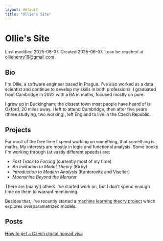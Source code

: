 ```yaml
---
layout: default
title: "Ollie's Site"
---
```


# Ollie's Site

<p>
  Last modified 2025-08-07. Created 2025-06-07. I can be reached at
  <a href="mailto:olliehenry16@gmail.com">olliehenry16@gmail.com</a>.
</p>

## Bio

I'm Ollie, a software engineer based in Prague. I've also worked as a
data scientist and continue to develop my skills in both professions. I
graduated from Cambridge in 2022 with a BA in maths, focused mostly on pure.

I grew up in Buckingham; the closest town most people have heard of is
Oxford, 20 miles away. I left to attend Cambridge, then after five years
(three studying, two working), left England to live in the Czech Republic.

## Projects

For most of the free time I spend working on something, that something
is maths. My interests are mostly in logic and functional analysis. Some
books I'm working through (at vastly different speeds) are:

- _Fast Track to Forcing_ (currently most of my time)
- _An Invitation to Model Theory_ (Kirby)
- _Introduction to Modern Analysis_ (Kantorovitz and Viselter)
- _Moonshine Beyond the Monster_

There are (many!) others I've started work on, but I don't spend enough
time on them to warrant mentioning.

Besides that, I've recently started a
[machine learning theory project](https://github.com/OllieHenry/overparametrized)
which explores overparametrized models.

## Posts

[How to get a Czech digital nomad visa](visa)
